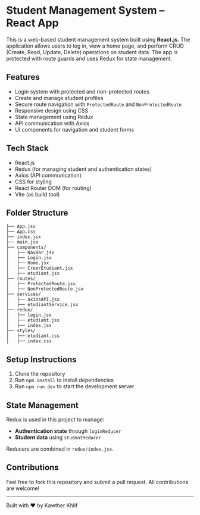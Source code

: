 
# Student Management System – React App

This is a web-based student management system built using **React.js**. The application allows users to log in, view a home page, and perform CRUD (Create, Read, Update, Delete) operations on student data. The app is protected with route guards and uses Redux for state management.

## Features

- Login system with protected and non-protected routes
- Create and manage student profiles
- Secure route navigation with `ProtectedRoute` and `NonProtectedRoute`
- Responsive design using CSS
- State management using Redux
- API communication with Axios
- UI components for navigation and student forms

## Tech Stack

- React.js
- Redux (for managing student and authentication states)
- Axios (API communication)
- CSS for styling
- React Router DOM (for routing)
- Vite (as build tool)

## Folder Structure

```
├── App.jsx
├── App.css
├── index.jsx
├── main.jsx
├── components/
│   ├── NavBar.jsx
│   ├── Login.jsx
│   ├── Home.jsx
│   ├── CreerEtudiant.jsx
│   ├── etudiant.jsx
├── routes/
│   ├── ProtectedRoute.jsx
│   ├── NonProtectedRoute.jsx
├── services/
│   ├── axiosAPI.jsx
│   ├── etudiantService.jsx
├── redux/
│   ├── login.jsx
│   ├── etudiant.jsx
│   ├── index.jsx
├── styles/
│   ├── etudiant.css
│   ├── index.css
```

## Setup Instructions

1. Clone the repository
2. Run `npm install` to install dependencies
3. Run `npm run dev` to start the development server

## State Management

Redux is used in this project to manage:
- **Authentication state** through `loginReducer`
- **Student data** using `studentReducer`

Reducers are combined in `redux/index.jsx`.

## Contributions

Feel free to fork this repository and submit a pull request. All contributions are welcome!

---

Built with ❤️ by Kawther Khlif
